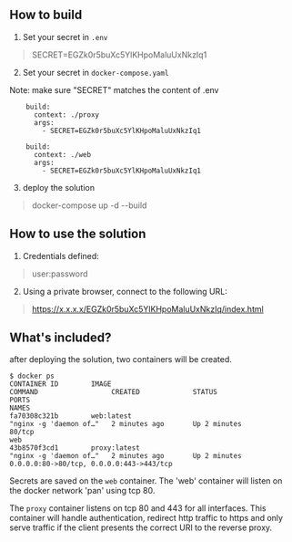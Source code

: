 ## How to build 
1) Set your secret in `.env`
> SECRET=EGZk0r5buXc5YlKHpoMaluUxNkzIq1

2) Set your secret in `docker-compose.yaml`

Note:
make sure "SECRET" matches the content of .env


```
    build:
      context: ./proxy
      args:
        - SECRET=EGZk0r5buXc5YlKHpoMaluUxNkzIq1
```

```
    build:
      context: ./web
      args:
        - SECRET=EGZk0r5buXc5YlKHpoMaluUxNkzIq1
```

3) deploy the solution 
> docker-compose up -d --build






## How to use the solution 
1) Credentials defined:
> user:password

2) Using a private browser, connect to the following URL:  
> https://x.x.x.x/EGZk0r5buXc5YlKHpoMaluUxNkzIq/index.html




## What's included? 
after deploying the solution, two containers will be created. 

```
$ docker ps
CONTAINER ID        IMAGE                                          COMMAND                  CREATED             STATUS                 PORTS                                                                                                                                                                                        NAMES
fa70308c321b        web:latest                                     "nginx -g 'daemon of…"   2 minutes ago       Up 2 minutes           80/tcp                                                                                                                                                                                       web
43b8570f3cd1        proxy:latest                                   "nginx -g 'daemon of…"   2 minutes ago       Up 2 minutes           0.0.0.0:80->80/tcp, 0.0.0.0:443->443/tcp
```


Secrets are saved on the `web` container. The 'web' container will listen on the docker network 'pan' using tcp 80. 

The `proxy` container listens on tcp 80 and 443 for all interfaces. This container will handle authentication, redirect http traffic to https and only serve traffic if the client presents the correct URI to the reverse proxy. 



